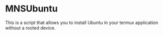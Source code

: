 # MNSUbuntu
This is a script that allows you to install Ubuntu in your termux application without a rooted device.
